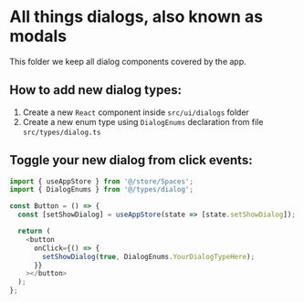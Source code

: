 # All things dialogs, also known as modals

This folder we keep all dialog components covered by the app.

## How to add new dialog types:

1. Create a new `React` component inside `src/ui/dialogs` folder
2. Create a new enum type using `DialogEnums` declaration from file `src/types/dialog.ts`

## Toggle your new dialog from click events:

```ts
import { useAppStore } from '@/store/Spaces';
import { DialogEnums } from '@/types/dialog';

const Button = () => {
  const [setShowDialog] = useAppStore(state => [state.setShowDialog]);

  return (
    <button
      onClick={() => {
        setShowDialog(true, DialogEnums.YourDialogTypeHere);
      }}
    ></button>
  );
};
```
